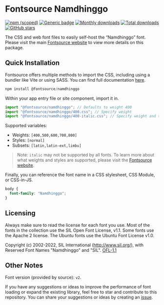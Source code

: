 # Fontsource Namdhinggo

[![npm (scoped)](https://img.shields.io/npm/v/@fontsource/namdhinggo?color=brightgreen)](https://www.npmjs.com/package/@fontsource/namdhinggo) [![Generic badge](https://img.shields.io/badge/fontsource-passing-brightgreen)](https://github.com/fontsource/fontsource) [![Monthly downloads](https://badgen.net/npm/dm/@fontsource/namdhinggo)](https://github.com/fontsource/fontsource) [![Total downloads](https://badgen.net/npm/dt/@fontsource/namdhinggo)](https://github.com/fontsource/fontsource) [![GitHub stars](https://img.shields.io/github/stars/fontsource/fontsource.svg?style=social&label=Star)](https://github.com/fontsource/fontsource/stargazers)

The CSS and web font files to easily self-host the “Namdhinggo” font. Please visit the main [Fontsource website](https://fontsource.org/fonts/namdhinggo) to view more details on this package.

## Quick Installation

Fontsource offers multiple methods to import the CSS, including using a bundler like Vite or using SASS. You can find full documentation [here](https://fontsource.org/docs/getting-started/introduction).

```javascript
npm install @fontsource/namdhinggo
```

Within your app entry file or site component, import it in.

```javascript
import "@fontsource/namdhinggo"; // Defaults to weight 400
import "@fontsource/namdhinggo/400.css"; // Specify weight
import "@fontsource/namdhinggo/400-italic.css"; // Specify weight and style
```

Supported variables:
- Weights: `[400,500,600,700,800]`
- Styles: `[normal]`
- Subsets: `[latin,latin-ext,limbu]`

> Note: `italic` may not be supported by all fonts. To learn more about what weights and styles are supported, please visit the [Fontsource website](https://fontsource.org/fonts/namdhinggo).

Finally, you can reference the font name in a CSS stylesheet, CSS Module, or CSS-in-JS.

```css
body {
  font-family: "Namdhinggo";
}
```

## Licensing
Always make sure to read the license for each font you use. Most of the fonts in the collection use the SIL Open Font License, v1.1. Some fonts use the Apache 2 license. The Ubuntu fonts use the Ubuntu Font License v1.0.

Copyright (c) 2002-2022, SIL International (http://www.sil.org/),
with Reserved Font Names "Namdhinggo" and "SIL".
[OFL-1.1](http://scripts.sil.org/OFL)

## Other Notes
Font version (provided by source): `v2`.

If you have any suggestions or ideas to improve the performance of font loading or expand the existing library, feel free to star and contribute to this repository. You can share your suggestions or ideas by creating an [issue](https://github.com/fontsource/fontsource/issues).